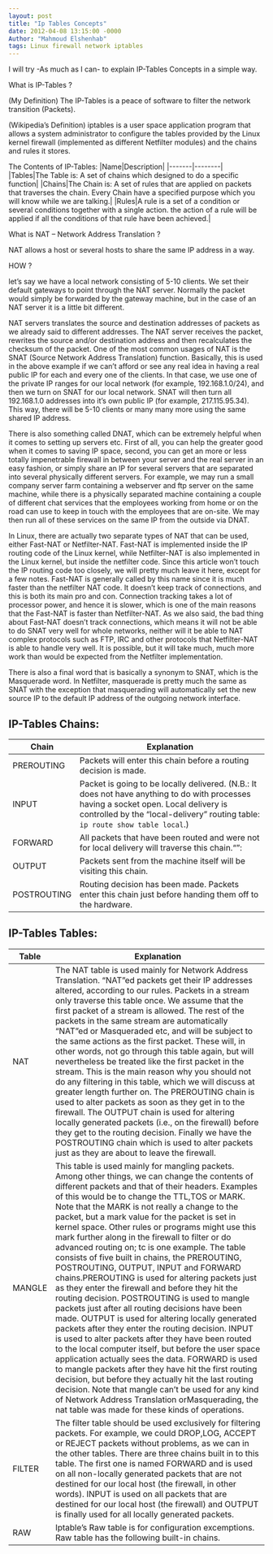 ```yaml
---
layout: post
title: "Ip Tables Concepts"
date: 2012-04-08 13:15:00 -0000
Author: "Mahmoud Elshenhab"
tags: Linux firewall network iptables
---
```


I will try -As much as I can- to explain IP-Tables Concepts in a simple way.

What is IP-Tables ?

(My Definition) The IP-Tables is a peace of software to filter the network transition (Packets).

(Wikipedia’s Definition) iptables is a user space application program that allows a system administrator to configure the tables provided by the Linux kernel firewall (implemented as different Netfilter modules) and the chains and rules it stores.

 The Contents of IP-Tables:
|Name|Description|
|-------|--------|
|Tables|The Table is: A set of chains which designed to do a specific function|
|Chains|The Chain is: A set of rules that are applied on packets that traverses the chain. Every Chain have a specified purpose which you will know while we are talking.|
|Rules|A rule is a set of a condition or several conditions together with a single action. the action of a rule will be applied if all the conditions of that rule have been achieved.|

What is NAT – Network Address Translation ?

NAT allows a host or several hosts to share the same IP address in a way.

HOW ?

let’s say we have a local network consisting of 5-10 clients. We set their default gateways to point through the NAT server. Normally the packet would simply be forwarded by the gateway machine, but in the case of an NAT server it is a little bit different.

NAT servers translates the source and destination addresses of packets as we already said to different addresses. The NAT server receives the packet, rewrites the source and/or destination address and then recalculates the checksum of the packet. One of the most common usages of NAT is the SNAT (Source Network Address Translation) function. Basically, this is used in the above example if we can’t afford or see any real idea in having a real public IP for each and every one of the clients. In that case, we use one of the private IP ranges for our local network (for example, 192.168.1.0/24), and then we turn on SNAT for our local network. SNAT will then turn all 192.168.1.0 addresses into it’s own public IP (for example, 217.115.95.34). This way, there will be 5-10 clients or many many more using the same shared IP address.

There is also something called DNAT, which can be extremely helpful when it comes to setting up servers etc. First of all, you can help the greater good when it comes to saving IP space, second, you can get an more or less totally impenetrable firewall in between your server and the real server in an easy fashion, or simply share an IP for several servers that are separated into several physically different servers. For example, we may run a small company server farm containing a webserver and ftp server on the same machine, while there is a physically separated machine containing a couple of different chat services that the employees working from home or on the road can use to keep in touch with the employees that are on-site. We may then run all of these services on the same IP from the outside via DNAT.

In Linux, there are actually two separate types of NAT that can be used, either Fast-NAT or Netfilter-NAT. Fast-NAT is implemented inside the IP routing code of the Linux kernel, while Netfilter-NAT is also implemented in the Linux kernel, but inside the netfilter code. Since this article won’t touch the IP routing code too closely, we will pretty much leave it here, except for a few notes. Fast-NAT is generally called by this name since it is much faster than the netfilter NAT code. It doesn’t keep track of connections, and this is both its main pro and con. Connection tracking takes a lot of processor power, and hence it is slower, which is one of the main reasons that the Fast-NAT is faster than Netfilter-NAT. As we also said, the bad thing about Fast-NAT doesn’t track connections, which means it will not be able to do SNAT very well for whole networks, neither will it be able to NAT complex protocols such as FTP, IRC and other protocols that Netfilter-NAT is able to handle very well. It is possible, but it will take much, much more work than would be expected from the Netfilter implementation.

There is also a final word that is basically a synonym to SNAT, which is the Masquerade word. In Netfilter, masquerade is pretty much the same as SNAT with the exception that masquerading will automatically set the new source IP to the default IP address of the outgoing network interface.

## IP-Tables Chains:
|Chain|Explanation|
|---|---|
|PREROUTING|Packets will enter this chain before a routing decision is made.|
|INPUT|Packet is going to be locally delivered. (N.B.: It does not have anything to do with processes having a socket open. Local delivery is controlled by the “local-delivery” routing table: `ip route show table local`.)|
|FORWARD|All packets that have been routed and were not for local delivery will traverse this chain.“”:|
|OUTPUT|Packets sent from the machine itself will be visiting this chain.|
|POSTROUTING|Routing decision has been made. Packets enter this chain just before handing them off to the hardware.|

## IP-Tables Tables:
|Table|Explanation|
|---|---|
|NAT|The NAT table is used mainly for Network Address Translation. “NAT”ed packets get their IP addresses altered, according to our rules. Packets in a stream only traverse this table once. We assume that the first packet of a stream is allowed. The rest of the packets in the same stream are automatically “NAT”ed or Masqueraded etc, and will be subject to the same actions as the first packet. These will, in other words, not go through this table again, but will nevertheless be treated like the first packet in the stream. This is the main reason why you should not do any filtering in this table, which we will discuss at greater length further on. The PREROUTING chain is used to alter packets as soon as they get in to the firewall. The OUTPUT chain is used for altering locally generated packets (i.e., on the firewall) before they get to the routing decision. Finally we have the POSTROUTING chain which is used to alter packets just as they are about to leave the firewall.|
|MANGLE|This table is used mainly for mangling packets. Among other things, we can change the contents of different packets and that of their headers. Examples of this would be to change the TTL,TOS or MARK. Note that the MARK is not really a change to the packet, but a mark value for the packet is set in kernel space. Other rules or programs might use this mark further along in the firewall to filter or do advanced routing on; tc is one example. The table consists of five built in chains, the PREROUTING, POSTROUTING, OUTPUT, INPUT and FORWARD chains.PREROUTING is used for altering packets just as they enter the firewall and before they hit the routing decision. POSTROUTING is used to mangle packets just after all routing decisions have been made. OUTPUT is used for altering locally generated packets after they enter the routing decision. INPUT is used to alter packets after they have been routed to the local computer itself, but before the user space application actually sees the data. FORWARD is used to mangle packets after they have hit the first routing decision, but before they actually hit the last routing decision. Note that mangle can’t be used for any kind of Network Address Translation orMasquerading, the nat table was made for these kinds of operations.|
|FILTER|The filter table should be used exclusively for filtering packets. For example, we could DROP,LOG, ACCEPT or REJECT packets without problems, as we can in the other tables. There are three chains built in to this table. The first one is named FORWARD and is used on all non-locally generated packets that are not destined for our local host (the firewall, in other words). INPUT is used on all packets that are destined for our local host (the firewall) and OUTPUT is finally used for all locally generated packets.|
|RAW|Iptable’s Raw table is for configuration excemptions. Raw table has the following built-in chains.|

